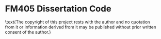 # FM405 Dissertation Code

\text{The copyright of this project rests with the author and no quotation from it or information derived from it may be published without prior written consent of the author.}
